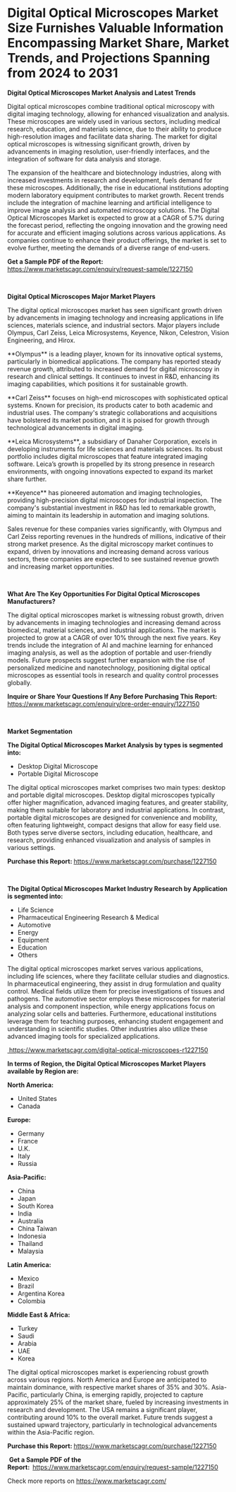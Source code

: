 <p><h1>Digital Optical Microscopes Market Size Furnishes Valuable Information Encompassing Market Share, Market Trends, and Projections Spanning from 2024 to 2031</h1></p><p><strong>Digital Optical Microscopes Market Analysis and Latest Trends</strong></p>
<p><p>Digital optical microscopes combine traditional optical microscopy with digital imaging technology, allowing for enhanced visualization and analysis. These microscopes are widely used in various sectors, including medical research, education, and materials science, due to their ability to produce high-resolution images and facilitate data sharing. The market for digital optical microscopes is witnessing significant growth, driven by advancements in imaging resolution, user-friendly interfaces, and the integration of software for data analysis and storage.</p><p>The expansion of the healthcare and biotechnology industries, along with increased investments in research and development, fuels demand for these microscopes. Additionally, the rise in educational institutions adopting modern laboratory equipment contributes to market growth. Recent trends include the integration of machine learning and artificial intelligence to improve image analysis and automated microscopy solutions. The Digital Optical Microscopes Market is expected to grow at a CAGR of 5.7% during the forecast period, reflecting the ongoing innovation and the growing need for accurate and efficient imaging solutions across various applications. As companies continue to enhance their product offerings, the market is set to evolve further, meeting the demands of a diverse range of end-users.</p></p>
<p><strong>Get a Sample PDF of the Report:&nbsp;</strong> <a href="https://www.marketscagr.com/enquiry/request-sample/1227150?utm_campaign=1902&utm_medium=2&utm_source=Github&utm_content=ia&utm_term=28122024&utm_id=digital-optical-microscopes">https://www.marketscagr.com/enquiry/request-sample/1227150</a></p>
<p>&nbsp;</p>
<p><strong>Digital Optical Microscopes Major Market Players</strong></p>
<p><p>The digital optical microscopes market has seen significant growth driven by advancements in imaging technology and increasing applications in life sciences, materials science, and industrial sectors. Major players include Olympus, Carl Zeiss, Leica Microsystems, Keyence, Nikon, Celestron, Vision Engineering, and Hirox.</p><p>**Olympus** is a leading player, known for its innovative optical systems, particularly in biomedical applications. The company has reported steady revenue growth, attributed to increased demand for digital microscopy in research and clinical settings. It continues to invest in R&D, enhancing its imaging capabilities, which positions it for sustainable growth.</p><p>**Carl Zeiss** focuses on high-end microscopes with sophisticated optical systems. Known for precision, its products cater to both academic and industrial uses. The company's strategic collaborations and acquisitions have bolstered its market position, and it is poised for growth through technological advancements in digital imaging.</p><p>**Leica Microsystems**, a subsidiary of Danaher Corporation, excels in developing instruments for life sciences and materials sciences. Its robust portfolio includes digital microscopes that feature integrated imaging software. Leica’s growth is propelled by its strong presence in research environments, with ongoing innovations expected to expand its market share further.</p><p>**Keyence** has pioneered automation and imaging technologies, providing high-precision digital microscopes for industrial inspection. The company's substantial investment in R&D has led to remarkable growth, aiming to maintain its leadership in automation and imaging solutions.</p><p>Sales revenue for these companies varies significantly, with Olympus and Carl Zeiss reporting revenues in the hundreds of millions, indicative of their strong market presence. As the digital microscopy market continues to expand, driven by innovations and increasing demand across various sectors, these companies are expected to see sustained revenue growth and increasing market opportunities.</p></p>
<p>&nbsp;</p>
<p><strong>What Are The Key Opportunities For Digital Optical Microscopes Manufacturers?</strong></p>
<p><p>The digital optical microscopes market is witnessing robust growth, driven by advancements in imaging technologies and increasing demand across biomedical, material sciences, and industrial applications. The market is projected to grow at a CAGR of over 10% through the next five years. Key trends include the integration of AI and machine learning for enhanced imaging analysis, as well as the adoption of portable and user-friendly models. Future prospects suggest further expansion with the rise of personalized medicine and nanotechnology, positioning digital optical microscopes as essential tools in research and quality control processes globally.</p></p>
<p><strong>Inquire or Share Your Questions If Any Before Purchasing This Report:</strong> <a href="https://www.marketscagr.com/enquiry/pre-order-enquiry/1227150?utm_campaign=1902&utm_medium=2&utm_source=Github&utm_content=ia&utm_term=28122024&utm_id=digital-optical-microscopes">https://www.marketscagr.com/enquiry/pre-order-enquiry/1227150</a></p>
<p>&nbsp;</p>
<p><strong>Market Segmentation</strong></p>
<p><strong>The Digital Optical Microscopes Market Analysis by types is segmented into:</strong></p>
<p><ul><li>Desktop Digital Microscope</li><li>Portable Digital Microscope</li></ul></p>
<p><p>The digital optical microscopes market comprises two main types: desktop and portable digital microscopes. Desktop digital microscopes typically offer higher magnification, advanced imaging features, and greater stability, making them suitable for laboratory and industrial applications. In contrast, portable digital microscopes are designed for convenience and mobility, often featuring lightweight, compact designs that allow for easy field use. Both types serve diverse sectors, including education, healthcare, and research, providing enhanced visualization and analysis of samples in various settings.</p></p>
<p><strong>Purchase this Report:&nbsp;</strong><a href="https://www.marketscagr.com/purchase/1227150?utm_campaign=1902&utm_medium=2&utm_source=Github&utm_content=ia&utm_term=28122024&utm_id=digital-optical-microscopes">https://www.marketscagr.com/purchase/1227150</a></p>
<p>&nbsp;</p>
<p><strong>The Digital Optical Microscopes Market Industry Research by Application is segmented into:</strong></p>
<p><ul><li>Life Science</li><li>Pharmaceutical Engineering Research & Medical</li><li>Automotive</li><li>Energy</li><li>Equipment</li><li>Education</li><li>Others</li></ul></p>
<p><p>The digital optical microscopes market serves various applications, including life sciences, where they facilitate cellular studies and diagnostics. In pharmaceutical engineering, they assist in drug formulation and quality control. Medical fields utilize them for precise investigations of tissues and pathogens. The automotive sector employs these microscopes for material analysis and component inspection, while energy applications focus on analyzing solar cells and batteries. Furthermore, educational institutions leverage them for teaching purposes, enhancing student engagement and understanding in scientific studies. Other industries also utilize these advanced imaging tools for specialized applications.</p></p>
<p><a href="https://www.marketscagr.com/digital-optical-microscopes-r1227150?utm_campaign=1902&utm_medium=2&utm_source=Github&utm_content=ia&utm_term=28122024&utm_id=digital-optical-microscopes">&nbsp;https://www.marketscagr.com/digital-optical-microscopes-r1227150</a></p>
<p><strong>In terms of Region, the Digital Optical Microscopes Market Players available by Region are:</strong></p>
<p>
    <p> <strong> North America: </strong>
        <ul>
            <li>United States</li>
            <li>Canada</li>
        </ul>
        </p> 
    <p> <strong> Europe: </strong>
        <ul>
            <li>Germany</li>
            <li>France</li>
            <li>U.K.</li>
            <li>Italy</li>
            <li>Russia</li>
        </ul>
        </p> 
    <p> <strong> Asia-Pacific: </strong>
        <ul>
            <li>China</li>
            <li>Japan</li>
            <li>South Korea</li>
            <li>India</li>
            <li>Australia</li>
            <li>China Taiwan</li>
            <li>Indonesia</li>
            <li>Thailand</li>
            <li>Malaysia</li>
        </ul>
        </p> 
    <p> <strong> Latin America: </strong>
        <ul>
            <li>Mexico</li>
            <li>Brazil</li>
            <li>Argentina Korea</li>
            <li>Colombia</li>
        </ul>
        </p> 
    <p> <strong> Middle East & Africa: </strong>
        <ul>
            <li>Turkey</li>
            <li>Saudi</li>
            <li>Arabia</li>
            <li>UAE</li>
            <li>Korea</li>
        </ul>
    </p>
    </p>
<p><p>The digital optical microscopes market is experiencing robust growth across various regions. North America and Europe are anticipated to maintain dominance, with respective market shares of 35% and 30%. Asia-Pacific, particularly China, is emerging rapidly, projected to capture approximately 25% of the market share, fueled by increasing investments in research and development. The USA remains a significant player, contributing around 10% to the overall market. Future trends suggest a sustained upward trajectory, particularly in technological advancements within the Asia-Pacific region.</p></p>
<p><strong>Purchase this Report: </strong><a href="https://www.marketscagr.com/purchase/1227150?utm_campaign=1902&utm_medium=2&utm_source=Github&utm_content=ia&utm_term=28122024&utm_id=digital-optical-microscopes">https://www.marketscagr.com/purchase/1227150</a></p>
<p>&nbsp;<strong>Get a Sample PDF of the Report:&nbsp;&nbsp;</strong><a href="https://www.marketscagr.com/enquiry/request-sample/1227150?utm_campaign=1902&utm_medium=2&utm_source=Github&utm_content=ia&utm_term=28122024&utm_id=digital-optical-microscopes">https://www.marketscagr.com/enquiry/request-sample/1227150</a></p>
<p><strong></strong></p>
<p>Check more reports on <a href="https://www.marketscagr.com/?utm_campaign=1902&utm_medium=2&utm_source=Github&utm_content=ia&utm_term=28122024&utm_id=digital-optical-microscopes">https://www.marketscagr.com/</a></p>